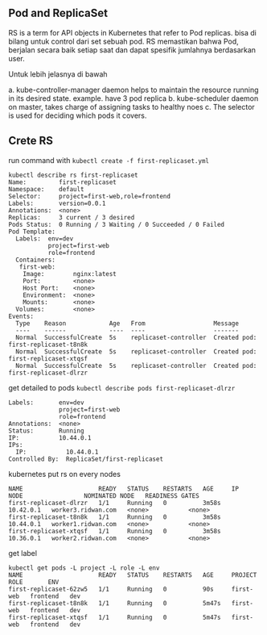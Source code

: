 ## Pod and ReplicaSet
RS is a term for API objects in Kubernetes that refer to Pod replicas. bisa di bilang untuk control dari set sebuah pod. 
RS memastikan bahwa Pod, berjalan secara baik setiap saat dan dapat spesifik jumlahnya berdasarkan user.

Untuk lebih jelasnya di bawah


a. kube-controller-manager daemon helps to maintain the resource running in its desired state. example. have 3 pod replica
b. kube-scheduler daemon on master, takes charge of assigning tasks to healthy noes
c. The selector is used for deciding which pods it covers.

## Crete RS
run command with `kubectl create -f first-replicaset.yml`
```
kubectl describe rs first-replicaset
Name:         first-replicaset
Namespace:    default
Selector:     project=first-web,role=frontend
Labels:       version=0.0.1
Annotations:  <none>
Replicas:     3 current / 3 desired
Pods Status:  0 Running / 3 Waiting / 0 Succeeded / 0 Failed
Pod Template:
  Labels:  env=dev
           project=first-web
           role=frontend
  Containers:
   first-web:
    Image:        nginx:latest
    Port:         <none>
    Host Port:    <none>
    Environment:  <none>
    Mounts:       <none>
  Volumes:        <none>
Events:
  Type    Reason            Age   From                   Message
  ----    ------            ----  ----                   -------
  Normal  SuccessfulCreate  5s    replicaset-controller  Created pod: first-replicaset-t8n8k
  Normal  SuccessfulCreate  5s    replicaset-controller  Created pod: first-replicaset-xtqsf
  Normal  SuccessfulCreate  5s    replicaset-controller  Created pod: first-replicaset-dlrzr
```

get detailed to pods `kubectl describe pods first-replicaset-dlrzr`
```
Labels:       env=dev
              project=first-web
              role=frontend
Annotations:  <none>
Status:       Running
IP:           10.44.0.1
IPs:
  IP:           10.44.0.1
Controlled By:  ReplicaSet/first-replicaset
```

kubernetes put rs on every nodes 
```
NAME                     READY   STATUS    RESTARTS   AGE     IP          NODE                 NOMINATED NODE   READINESS GATES
first-replicaset-dlrzr   1/1     Running   0          3m58s   10.42.0.1   worker3.ridwan.com   <none>           <none>
first-replicaset-t8n8k   1/1     Running   0          3m58s   10.44.0.1   worker1.ridwan.com   <none>           <none>
first-replicaset-xtqsf   1/1     Running   0          3m58s   10.36.0.1   worker2.ridwan.com   <none>           <none>
```

get label
```
kubectl get pods -L project -L role -L env
NAME                     READY   STATUS    RESTARTS   AGE     PROJECT     ROLE       ENV
first-replicaset-62zw5   1/1     Running   0          90s     first-web   frontend   dev
first-replicaset-t8n8k   1/1     Running   0          5m47s   first-web   frontend   dev
first-replicaset-xtqsf   1/1     Running   0          5m47s   first-web   frontend   dev
```